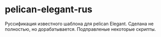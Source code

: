 # pelican-elegant-rus
Руссификация известного шаблона для pelican Elegant. Сделана не полностью, но дорабатывается. Подправленые некоторые скрипты.
